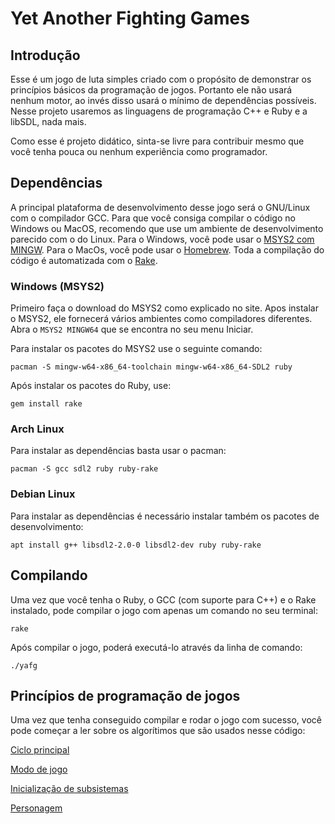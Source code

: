 # Yet Another Fighting Games

## Introdução

Esse é um jogo de luta simples criado com o propósito de demonstrar os princípios básicos da programação de jogos.
Portanto ele não usará nenhum motor, ao invés disso usará o mínimo de dependências possíveis.
Nesse projeto usaremos as linguagens de programação C++ e Ruby e a libSDL, nada mais.

Como esse é projeto didático, sinta-se livre para contribuir mesmo que você tenha pouca ou nenhum experiência como programador.


## Dependências

A principal plataforma de desenvolvimento desse jogo será o GNU/Linux com o compilador GCC.
Para que você consiga compilar o código no Windows ou MacOS, recomendo que use um ambiente de desenvolvimento parecido com o do Linux.
Para o Windows, você pode usar o [MSYS2 com MINGW](https://www.msys2.org/).
Para o MacOs, você pode usar o [Homebrew](https://brew.sh/).
Toda a compilação do código é automatizada com o [Rake](https://ruby.github.io/rake/).

### Windows (MSYS2)

Primeiro faça o download do MSYS2 como explicado no site.
Apos instalar o MSYS2, ele fornecerá vários ambientes como compiladores diferentes.
Abra o `MSYS2 MINGW64` que se encontra no seu menu Iniciar.

Para instalar os pacotes do MSYS2 use o seguinte comando:

```
pacman -S mingw-w64-x86_64-toolchain mingw-w64-x86_64-SDL2 ruby
```

Após instalar os pacotes do Ruby, use:

```
gem install rake
```


### Arch Linux

Para instalar as dependências basta usar o pacman:

```
pacman -S gcc sdl2 ruby ruby-rake
```


### Debian Linux

Para instalar as dependências é necessário instalar também os pacotes de desenvolvimento:

```
apt install g++ libsdl2-2.0-0 libsdl2-dev ruby ruby-rake
```


## Compilando

Uma vez que você tenha o Ruby, o GCC (com suporte para C++) e o Rake instalado, pode compilar o jogo com apenas um comando no seu terminal:

```
rake
```

Após compilar o jogo, poderá executá-lo através da linha de comando:

```
./yafg
```


## Princípios de programação de jogos

Uma vez que tenha conseguido compilar e rodar o jogo com sucesso, você pode começar a ler sobre os algorítimos que são usados nesse código:

[Ciclo principal](doc/ciclo_principal.markdown)

[Modo de jogo](doc/modo_de_jogo.markdown)

[Inicialização de subsistemas](doc/inicializacao_de_subsistemas.markdown)

[Personagem](doc/personagem.markdown)
